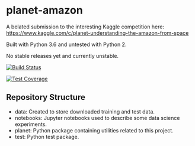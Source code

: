 # planet-amazon

A belated submission to the interesting Kaggle competition here: https://www.kaggle.com/c/planet-understanding-the-amazon-from-space

Built with Python 3.6 and untested with Python 2.

No stable releases yet and currently unstable.

[![Build Status](https://travis-ci.org/andy-sweet/planet-amazon.svg)](https://travis-ci.org/andy-sweet/planet-amazon)

[![Test Coverage](https://coveralls.io/r/andy-sweet/planet-amazon.svg)](https://coveralls.io/r/andy-sweet/planet-amazon)


## Repository Structure

- data: Created to store downloaded training and test data.
- notebooks: Jupyter notebooks used to describe some data science experiments.
- planet: Python package containing utilities related to this project.
- test: Python test package.
